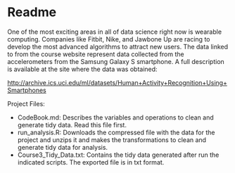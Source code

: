 # Readme

One of the most exciting areas in all of data science right now is wearable computing. Companies like Fitbit, Nike, and Jawbone Up are racing to develop the most advanced algorithms to attract new users. The data linked to from the course website represent data collected from the accelerometers from the Samsung Galaxy S smartphone. A full description is available at the site where the data was obtained:

http://archive.ics.uci.edu/ml/datasets/Human+Activity+Recognition+Using+Smartphones 

Project Files:

* CodeBook.md: Describes the variables and operations to clean and generate tidy data. Read this file first.
* run_analysis.R: Downloads the compressed file with the data for the project and unzips it and makes the transformations to clean and generate tidy data for analysis.
* Course3_Tidy_Data.txt: Contains the tidy data generated after run the indicated scripts. The exported file is in txt format.


